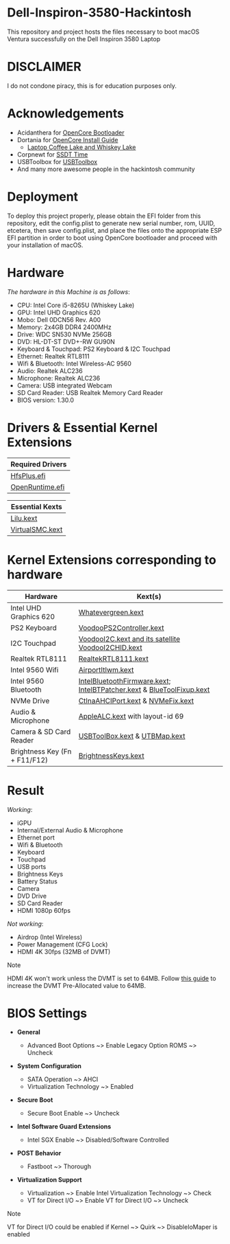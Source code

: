 # Dell-Inspiron-3580-Hackintosh
This repository and project hosts the files necessary to boot macOS Ventura successfully on the Dell Inspiron 3580 Laptop

# DISCLAIMER
I do not condone piracy, this is for education purposes only.

# Acknowledgements
- Acidanthera for [OpenCore Bootloader](https://github.com/acidanthera/OpenCorePkg)
- Dortania for [OpenCore Install Guide](https://dortania.github.io/OpenCore-Install-Guide)
  -  [Laptop Coffee Lake and Whiskey Lake](https://dortania.github.io/OpenCore-Install-Guide/config-laptop.plist/coffee-lake.html)
- Corpnewt for [SSDT Time](https://github.com/corpnewt/SSDTTime)
- USBToolbox for [USBToolbox](https://github.com/USBToolBox)
- And many more awesome people in the hackintosh community
  
# Deployment
To deploy this project properly, please obtain the EFI folder from this repository, edit the config.plist to generate new serial number, rom, UUID, etcetera, then save config.plist, and place the files onto the appropriate ESP EFI partition in order to boot using OpenCore bootloader and proceed with your installation of macOS.

# Hardware
_The hardware in this Machine is as follows_:
- CPU: Intel Core i5-8265U (Whiskey Lake)
- GPU: Intel UHD Graphics 620
- Mobo: Dell 0DCN56 Rev. A00
- Memory: 2x4GB DDR4 2400MHz 
- Drive: WDC SN530 NVMe 256GB
- DVD: HL-DT-ST DVD+-RW GU90N
- Keyboard & Touchpad: PS2 Keyboard & I2C Touchpad
- Ethernet: Realtek RTL8111
- Wifi & Bluetooth: Intel Wireless-AC 9560
- Audio: Realtek ALC236
- Microphone: Realtek ALC236
- Camera: USB integrated Webcam
- SD Card Reader: USB Realtek Memory Card Reader
- BIOS version: 1.30.0

# Drivers & Essential Kernel Extensions
| Required Drivers |
| ------------- |
| [HfsPlus.efi](https://github.com/acidanthera/OcBinaryData/blob/master/Drivers/HfsPlus.efi) |
| [OpenRuntime.efi](https://github.com/acidanthera/OpenCorePkg) |

| Essential Kexts |
| ------------- |
| [Lilu.kext](https://github.com/acidanthera/Lilu) |
| [VirtualSMC.kext](https://github.com/acidanthera/VirtualSMC) |

# Kernel Extensions corresponding to hardware
| Hardware  | Kext(s) |
| ------------- | ------------- |
| Intel UHD Graphics 620  | [Whatevergreen.kext](https://github.com/acidanthera/WhateverGreen)  |
| PS2 Keyboard | [VoodooPS2Controller.kext](https://github.com/acidanthera/VoodooPS2)  |
| I2C Touchpad | [VoodooI2C.kext and its satellite VoodooI2CHID.kext](https://github.com/VoodooI2C/VoodooI2C)  |
| Realtek RTL8111 | [RealtekRTL8111.kext](https://github.com/Mieze/RTL8111_driver_for_OS_X) |
| Intel 9560 Wifi | [AirportItlwm.kext](https://github.com/OpenIntelWireless/itlwm)|
| Intel 9560 Bluetooth | [IntelBluetoothFirmware.kext; IntelBTPatcher.kext](https://github.com/OpenIntelWireless/IntelBluetoothFirmware) & [BlueToolFixup.kext](https://github.com/acidanthera/BrcmPatchRAM)|
| NVMe Drive | [CtlnaAHCIPort.kext](https://github.com/dortania/OpenCore-Install-Guide/blob/master/extra-files/CtlnaAHCIPort.kext.zip) & [NVMeFix.kext](https://github.com/acidanthera/NVMeFix) |
| Audio & Microphone | [AppleALC.kext](https://github.com/acidanthera/AppleALC) with layout-id 69  |
| Camera & SD Card Reader | [USBToolBox.kext](https://github.com/USBToolBox/kext) & [UTBMap.kext](https://github.com/USBToolBox/tool)  |
| Brightness Key (Fn + F11/F12)  | [BrightnessKeys.kext](https://github.com/acidanthera/BrightnessKeys)  |

# Result
_Working_:
- iGPU
- Internal/External Audio & Microphone
- Ethernet port
- Wifi & Bluetooth
- Keyboard
- Touchpad
- USB ports
- Brightness Keys
- Battery Status
- Camera
- DVD Drive
- SD Card Reader
- HDMI 1080p 60fps

_Not working_:
- Airdrop (Intel Wireless)
- Power Management (CFG Lock)
- HDMI 4K 30fps (32MB of DVMT)
> [!NOTE]
> HDMI 4K won't work unless the DVMT is set to 64MB. Follow [this guide](https://github.com/BluePurplePro/Dell-Inspiron-15-3580-Hackintosh/blob/main/Increase_DVMT_Pre-Allocated_to_64MB_on_Dell_Inspiron_15_3580.md) to increase the DVMT Pre-Allocated value to 64MB.

# BIOS Settings
- **General**
  - Advanced Boot Options ~> Enable Legacy Option ROMS ~> Uncheck
 
- **System Configuration**
  - SATA Operation ~> AHCI
  - Virtualization Technology ~> Enabled
- **Secure Boot**
  - Secure Boot Enable ~> Uncheck
- **Intel Software Guard Extensions**
  - Intel SGX Enable ~> Disabled/Software Controlled
- **POST Behavior**
  - Fastboot ~> Thorough
- **Virtualization Support**
  - Virtualization ~> Enable Intel Virtualization Technology ~> Check
  - VT for Direct I/O ~> Enable VT for Direct I/O ~> Uncheck
> [!NOTE]
> VT for Direct I/O could be enabled if Kernel ~> Quirk ~> DisableIoMaper is enabled
